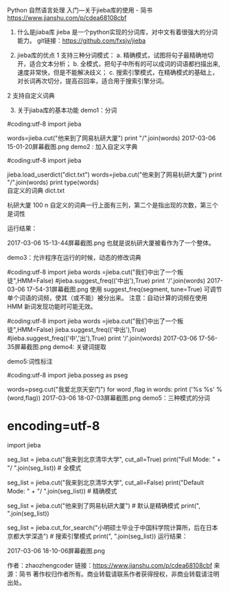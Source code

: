 Python 自然语言处理 入门—关于jieba库的使用 - 简书 https://www.jianshu.com/p/cdea68108cbf

1. 什么是jiaba库
jieba 是一个python实现的分词库，对中文有着很强大的分词能力。
git链接：https://github.com/fxsjy/jieba

2. jieba库的优点
1 支持三种分词模式：
a. 精确模式，试图将句子最精确地切开，适合文本分析；
b. 全模式，把句子中所有的可以成词的词语都扫描出来, 速度非常快，但是不能解决歧义；
c. 搜索引擎模式，在精确模式的基础上，对长词再次切分，提高召回率，适合用于搜索引擎分词。

2 支持自定义词典

3. 关于jiaba库的基本功能
demo1：分词

#coding:utf-8
import jieba

words=jieba.cut("他来到了网易杭研大厦")
print "/".join(words)
2017-03-06 15-01-20屏幕截图.png
demo2 : 加入自定义字典

#coding:utf-8
import jieba

jieba.load_userdict("dict.txt")
words=jieba.cut("他来到了网易杭研大厦")
print "/".join(words)
print type(words)
<br />
自定义的词典 dict.txt

杭研大厦 100 n
自定义的词典一行上面有三列，第二个是指出现的次数，第三个是词性

运行结果：


2017-03-06 15-13-44屏幕截图.png
也就是说杭研大厦被看作为了一个整体。

demo3：允许程序在运行的时候，动态的修改词典

#coding:utf-8
import jieba
words =jieba.cut("我们中出了一个叛徒",HMM=False)
#jieba.suggest_freq(('中出'),True)
print '/'.join(words)
2017-03-06 17-54-31屏幕截图.png
使用 suggest_freq(segment, tune=True) 可调节单个词语的词频，使其（或不能）被分出来。
注意：自动计算的词频在使用 HMM 新词发现功能时可能无效。

#coding:utf-8
import jieba
words =jieba.cut("我们中出了一个叛徒",HMM=False)
jieba.suggest_freq(('中出'),True)
#jieba.suggest_freq(('中','出'),True)
print '/'.join(words)
2017-03-06 17-56-35屏幕截图.png
demo4: 关键词提取

demo5:词性标注

#coding:utf-8
import jieba.posseg as pseg 

words=pseg.cut("我爱北京天安门")
for word ,flag in words:
    print ('%s %s' %(word,flag))
2017-03-06 18-07-03屏幕截图.png
demo5：三种模式的分词

# encoding=utf-8
import jieba

seg_list = jieba.cut("我来到北京清华大学", cut_all=True)
print("Full Mode: " + "/ ".join(seg_list))  # 全模式

seg_list = jieba.cut("我来到北京清华大学", cut_all=False)
print("Default Mode: " + "/ ".join(seg_list))  # 精确模式

seg_list = jieba.cut("他来到了网易杭研大厦")  # 默认是精确模式
print(", ".join(seg_list))

seg_list = jieba.cut_for_search("小明硕士毕业于中国科学院计算所，后在日本京都大学深造")  # 搜索引擎模式
print(", ".join(seg_list))
运行结果：


2017-03-06 18-10-06屏幕截图.png

作者：zhaozhengcoder
链接：https://www.jianshu.com/p/cdea68108cbf
来源：简书
著作权归作者所有。商业转载请联系作者获得授权，非商业转载请注明出处。